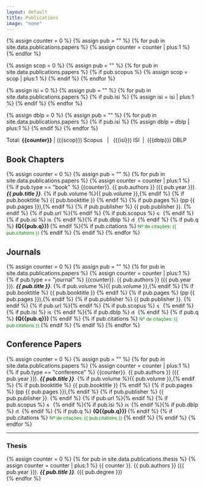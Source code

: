 ```yaml
---
layout: default
title: Publications
image: "none"
---
```


{% assign counter = 0 %}
{% assign pub = "" %}
{% for pub in site.data.publications.papers %}
 {% assign counter = counter | plus:1 %}
{% endfor %}

{% assign scop = 0 %}
{% assign pub = "" %}
{% for pub in site.data.publications.papers %}
  {% if pub.scopus %}
    {% assign scop = scop | plus:1 %}
  {% endif %}
{% endfor %}

{% assign isi = 0 %}
{% assign pub = "" %}
{% for pub in site.data.publications.papers %}
  {% if pub.isi %}
    {% assign isi = isi | plus:1 %}
  {% endif %}
{% endfor %}

{% assign dblp = 0 %}
{% assign pub = "" %}
{% for pub in site.data.publications.papers %}
  {% if pub.isi %}
    {% assign dblp = dblp | plus:1 %}
  {% endif %}
{% endfor %}


Total: <strong>{{counter}}</strong> | ({{scop}}) Scopus&nbsp;&nbsp; | &nbsp;&nbsp;({{isi}}) ISI&nbsp;&nbsp;|&nbsp;&nbsp;({{dblp}}) DBLP

## Book Chapters
{% assign counter = 0 %}
{% assign pub = "" %}
{% for pub in site.data.publications.papers %}
 {% assign counter = counter | plus:1 %}
  {% if pub.type == "book" %} {{counter}}. {{ pub.authors }} ({{ pub.year }}). _**{{ pub.title }}**_. {% if pub.volume %}{{ pub.volume }},{% endif %} {% if pub.booktitle %} {{ pub.booktitle }} {% endif %} {% if pub.pages %} (pp {{ pub.pages }}),{% endif %} {% if pub.publisher %} {{ pub.publisher }}. {% endif %} {% if pub.url %}<a href="{{ pub.url }}" target="_blank"><i class="fa fa-external-link" aria-hidden="true"></i></a>{% endif %} {% if pub.scopus %} <img src="../img/scopus.png" alt="scopus" name="scopus" height="13px"/> {% endif %}{% if pub.isi %} <img src="../img/isi.png" alt="isiwebofknowledge" height="13px"/> {% endif %}{% if pub.dblp %} <img src="../img/dblp.jpeg" alt="dblp" height="13px"/> {% endif %} {% if pub.q %} <strong> (Q{{pub.q}}) </strong> {% endif %}{% if pub.citations %} <span style='color: green; font-size: 12px;'> Nº de citações: {{ pub.citations }} </span> {% endif %} {% endif %}
{% endfor %}

## Journals

{% assign counter = 0 %}
{% assign pub = "" %}
{% for pub in site.data.publications.papers %}
 {% assign counter = counter | plus:1 %}
 {% if pub.type == "journal" %} {{counter}}. {{ pub.authors }} ({{ pub.year }}). _**{{ pub.title }}**_. {% if pub.volume %}{{ pub.volume }},{% endif %} {% if pub.booktitle %} {{ pub.booktitle }} {% endif %} {% if pub.pages %} (pp {{ pub.pages }}),{% endif %} {% if pub.publisher %} {{ pub.publisher }}. {% endif %} {% if pub.url %}<a href="{{ pub.url }}" target="_blank"><i class="fa fa-external-link" aria-hidden="true"></i></a>{% endif %} {% if pub.scopus %} <img src="../img/scopus.png" name="scopus" alt="scopus" height="13px"/> {% endif %}{% if pub.isi %} <img src="../img/isi.png" alt="isiwebofknowledge" height="13px"/> {% endif %}{% if pub.dblp %} <img src="../img/dblp.jpeg" alt="dblp" height="13px"/> {% endif %} {% if pub.q %} <strong> (Q{{pub.q}}) </strong> {% endif %} {% if pub.citations %} <span style='color: green; font-size: 12px;'> Nº de citações: {{ pub.citations }} </span> {% endif %}  {% endif %}
{% endfor %}


## Conference Papers

{% assign counter = 0 %}
{% assign pub = "" %}
{% for pub in site.data.publications.papers %}
 {% assign counter = counter | plus:1 %}
  {% if pub.type == "conference" %} {{counter}}. {{ pub.authors }} ({{ pub.year }}). _**{{ pub.title }}**_. {% if pub.volume %}{{ pub.volume }},{% endif %} {% if pub.booktitle %} {{ pub.booktitle }} {% endif %} {% if pub.pages %} (pp {{ pub.pages }}),{% endif %} {% if pub.publisher %} {{ pub.publisher }}. {% endif %} {% if pub.url %}<a href="{{ pub.url }}" target="_blank"><i class="fa fa-external-link" aria-hidden="true"></i></a>{% endif %} {% if pub.scopus %} <img src="../img/scopus.png" alt="scopus" name="scopus" height="13px"/> {% endif %}{% if pub.isi %} <img src="../img/isi.png" alt="isiwebofknowledge" height="13px"/> {% endif %}{% if pub.dblp %} <img src="../img/dblp.jpeg" alt="dblp" height="13px"/> {% endif %} {% if pub.q %} <strong> (Q{{pub.q}}) </strong> {% endif %} {% if pub.citations %} <span style='color: green; font-size: 12px;'> Nº de citações: {{ pub.citations }} </span> {% endif %}  {% endif %}
{% endfor %}



---

### Thesis
{% assign counter = 0 %}
{% for pub in site.data.publications.thesis %}
 {% assign counter = counter | plus:1 %}
  {{ counter }}. {{ pub.authors }} ({{ pub.year }}). _**{{ pub.title }}**_. ({{ pub.degree }}) <a href="{{ pub.url }}" target="_blank"><i class="fa fa-external-link" aria-hidden="true"></i></a>  
{% endfor %}